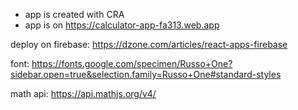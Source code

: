- app is created with CRA
- app is on https://calculator-app-fa313.web.app

deploy on firebase: https://dzone.com/articles/react-apps-firebase

font: https://fonts.google.com/specimen/Russo+One?sidebar.open=true&selection.family=Russo+One#standard-styles


math api: https://api.mathjs.org/v4/
